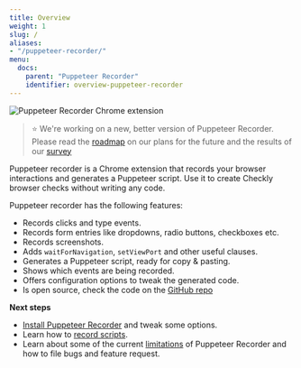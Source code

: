 ```yaml
---
title: Overview
weight: 1
slug: /
aliases:
- "/puppeteer-recorder/"
menu:
  docs:
    parent: "Puppeteer Recorder"
    identifier: overview-puppeteer-recorder
---
```


![Puppeteer Recorder Chrome extension](/docs/images/browser-checks/puppeteer-recorder_1400.png)


> ⭐️ We're working on a new, better version of Puppeteer Recorder.
> Please read the [roadmap](/docs/puppeteer-recorder/roadmap/) on our plans for the future and the results of our [survey]((https://surveys.hotjar.com/s?siteId=717179&surveyId=137462))
 
 

Puppeteer recorder is a Chrome extension that records your browser interactions and generates a Puppeteer script. 
Use it to create Checkly browser checks without writing any code.
  
Puppeteer recorder has the following features:

- Records clicks and type events.
- Records form entries like dropdowns, radio buttons, checkboxes etc.
- Records screenshots.
- Adds `waitForNavigation`, `setViewPort` and other useful clauses.
- Generates a Puppeteer script, ready for copy & pasting. 
- Shows which events are being recorded.
- Offers configuration options to tweak the generated code.
- Is open source, check the code on the [GitHub repo](https://github.com/checkly/puppeteer-recorder)

**Next steps**

- [Install Puppeteer Recorder](/docs/puppeteer-recorder/installation/) and tweak some options.
- Learn how to [record scripts](/docs/puppeteer-recorder/basic-usage/).
- Learn about some of the current [limitations](/docs/puppeteer-recorder/development/) of Puppeteer Recorder and how to file bugs and feature request.
